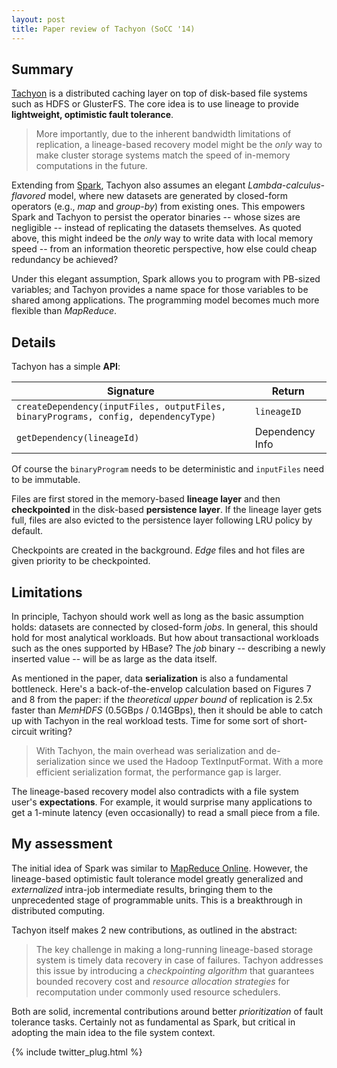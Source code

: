 ```yaml
---
layout: post
title: Paper review of Tachyon (SoCC '14)
---
```

## Summary
[Tachyon](https://amplab.cs.berkeley.edu/publication/tachyon-socc/) is a distributed caching layer on top of disk-based file systems such as HDFS or GlusterFS. The core idea is to use lineage to provide **lightweight, optimistic fault tolerance**. 

> More importantly, due to the inherent bandwidth limitations of replication, a lineage-based recovery model might be the _only_ way to make cluster storage systems match the speed of in-memory computations in the future. 

Extending from [Spark](http://spark.apache.org/research.html), Tachyon also assumes an elegant *Lambda-calculus-flavored* model, where new datasets are generated by closed-form operators (e.g., _map_ and _group-by_) from existing ones. This empowers Spark and Tachyon to persist the operator binaries -- whose sizes are negligible -- instead of replicating the datasets themselves. As quoted above, this might indeed be the _only_ way to write data with local memory speed -- from an information theoretic perspective, how else could cheap redundancy be achieved?

Under this elegant assumption, Spark allows you to program with PB-sized variables; and Tachyon provides a name space for those variables to be shared among applications. The programming model becomes much more flexible than _MapReduce_.

## Details

Tachyon has a simple **API**:

| Signature        | Return |
| ------------- |-------------|
| ```createDependency(inputFiles, outputFiles, binaryPrograms, config, dependencyType)```     | ```lineageID``` |
| ```getDependency(lineageId)```  | Dependency Info      |

Of course the ```binaryProgram``` needs to be deterministic and ```inputFiles``` need to be immutable.

Files are first stored in the memory-based **lineage layer** and then **checkpointed** in the disk-based **persistence layer**. If the lineage layer gets full, files are also evicted to the persistence layer following LRU policy by default.

Checkpoints are created in the background. _Edge_ files and hot files are given priority to be checkpointed.

## Limitations
In principle, Tachyon should work well as long as the basic assumption holds: datasets are connected by closed-form *jobs*. In general, this should hold for most analytical workloads. But how about transactional workloads such as the ones supported by HBase? The *job* binary -- describing a newly inserted value -- will be as large as the data itself.

As mentioned in the paper, data **serialization** is also a fundamental bottleneck. Here's a back-of-the-envelop calculation based on Figures 7 and 8 from the paper: if the _theoretical upper bound_ of replication is 2.5x faster than _MemHDFS_ (0.5GBps / 0.14GBps), then it should be able to catch up with Tachyon in the real workload tests. Time for some sort of short-circuit writing?

> With Tachyon, the main overhead was serialization and de-serialization since we used the Hadoop TextInputFormat. With a more efficient serialization format, the performance gap is larger.

The lineage-based recovery model also contradicts with a file system user's **expectations**. For example, it would surprise many applications to get a 1-minute latency (even occasionally) to read a small piece from a file.

## My assessment
The initial idea of Spark was similar to [MapReduce Online](https://code.google.com/p/hop/). However, the lineage-based optimistic fault tolerance model greatly generalized and *externalized* intra-job intermediate results, bringing them to the unprecedented stage of programmable units. This is a breakthrough in distributed computing.

Tachyon itself makes 2 new contributions, as outlined in the abstract:

> The key challenge in making a long-running lineage-based storage system is timely data recovery in case of failures. Tachyon addresses this issue by introducing a *checkpointing algorithm* that guarantees bounded recovery cost and *resource allocation strategies* for recomputation under commonly used resource schedulers.

Both are solid, incremental contributions around better *prioritization* of fault tolerance tasks. Certainly not as fundamental as Spark, but critical in adopting the main idea to the file system context.


{% include twitter_plug.html %}

